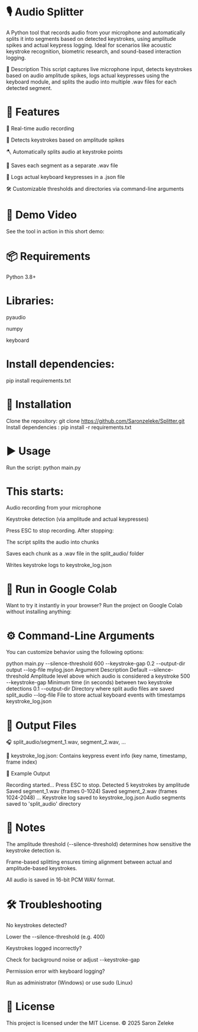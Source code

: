 # 🎙️ Audio Splitter

A Python tool that records audio from your microphone and automatically splits it into segments based on detected keystrokes, using amplitude spikes and actual keypress logging. Ideal for scenarios like acoustic keystroke recognition, biometric research, and sound-based interaction logging.

📌 Description
This script captures live microphone input, detects keystrokes based on audio amplitude spikes, logs actual keypresses using the keyboard module, and splits the audio into multiple .wav files for each detected segment.

# 🚀 Features
🔴 Real-time audio recording

🎯 Detects keystrokes based on amplitude spikes

🪓 Automatically splits audio at keystroke points

💾 Saves each segment as a separate .wav file

🧾 Logs actual keyboard keypresses in a .json file

🛠 Customizable thresholds and directories via command-line arguments
# 🎥 Demo Video
See the tool in action in this short demo:
# 📦 Requirements
Python 3.8+

# Libraries:

pyaudio

numpy

keyboard

# Install dependencies:
pip install requirements.txt
# 🔧 Installation
Clone the repository:
git clone https://github.com/Saronzeleke/Splitter.git
Install dependencies :
pip install -r requirements.txt
# ▶️ Usage
Run the script:
python main.py
# This starts:
Audio recording from your microphone

Keystroke detection (via amplitude and actual keypresses)

Press ESC to stop recording. After stopping:

The script splits the audio into chunks

Saves each chunk as a .wav file in the split_audio/ folder

Writes keystroke logs to keystroke_log.json
# 🚀 Run in Google Colab
Want to try it instantly in your browser? Run the project on Google Colab without installing anything:
# ⚙️ Command-Line Arguments
You can customize behavior using the following options:

python main.py --silence-threshold 600 --keystroke-gap 0.2 --output-dir output --log-file mylog.json
Argument	Description	Default
--silence-threshold	Amplitude level above which audio is considered a keystroke	500
--keystroke-gap	Minimum time (in seconds) between two keystroke detections	0.1
--output-dir	Directory where split audio files are saved	split_audio
--log-file	File to store actual keyboard events with timestamps	keystroke_log.json

# 📂 Output Files
🎧 split_audio/segment_1.wav, segment_2.wav, ...

🧾 keystroke_log.json: Contains keypress event info (key name, timestamp, frame index)

🧪 Example Output

Recording started... Press ESC to stop.
Detected 5 keystrokes by amplitude
Saved segment_1.wav (frames 0-1024)
Saved segment_2.wav (frames 1024-2048)
...
Keystroke log saved to keystroke_log.json
Audio segments saved to 'split_audio' directory
# 📝 Notes
The amplitude threshold (--silence-threshold) determines how sensitive the keystroke detection is.

Frame-based splitting ensures timing alignment between actual and amplitude-based keystrokes.

All audio is saved in 16-bit PCM WAV format.

# 🛠 Troubleshooting
No keystrokes detected?

Lower the --silence-threshold (e.g. 400)

Keystrokes logged incorrectly?

Check for background noise or adjust --keystroke-gap

Permission error with keyboard logging?

Run as administrator (Windows) or use sudo (Linux)

# 📜 License
This project is licensed under the MIT License.
© 2025 Saron Zeleke

